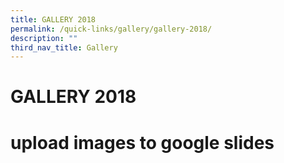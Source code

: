 ```yaml
---
title: GALLERY 2018
permalink: /quick-links/gallery/gallery-2018/
description: ""
third_nav_title: Gallery
---
```

# GALLERY 2018

# upload images to google slides